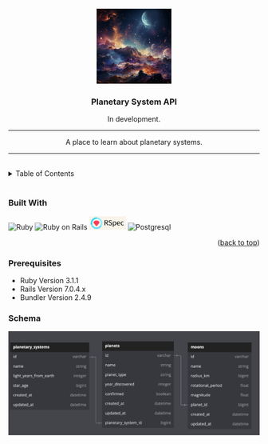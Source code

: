 
<!-- Opening -->
<br />
<div align="center">
  <a href="https://github.com/Cosmic-Atlas/planetary_system_api">
    <img src=".github/planetary_system_api.png" alt="Logo" width="150" height="150">
  </a>

<h3 align="center">Planetary System API</h3>
  <p align="center">
    In development.
    <hr>
    A place to learn about planetary systems.
  </p>
</div>
<hr>
<br>


<!-- TABLE OF CONTENTS -->
<details>
  <summary>Table of Contents</summary>
  <ol>
    <li>
      <a href="#about-the-project">About The Project</a>
      <ul>
        <li><a href="#built-with">Built With</a></li>
      </ul>
    </li>
    <li>
      <a href="#getting-started">Getting Started</a>
      <ul>
        <li><a href="#prerequisites">Prerequisites</a></li>
        <li><a href="#schema">Schema</a></li>
        <li><a href="#testing">Testing</a></li>
      </ul>
    </li>
    <li><a href="#endpoints">Endpoints</a></li>
    <li><a href="#apis">APIs Used</a></li>
    <li><a href="#technologies">Other Technologies Used</a></li>
    <li><a href="#contact">Contributors</a></li>
    <li><a href="#refactor">Future Iterations</a></li>
  </ol>
</details>
<br>


<!-- ABOUT THE PROJECT -->
<!-- ## About The Project -->


<!-- <p align="right">(<a href="#readme-top">back to top</a>)</p> -->


<!-- Built With -->
### Built With

![Ruby](https://img.shields.io/badge/Ruby-CC342D?style=for-the-badge&logo=ruby&logoColor=white) 
![Ruby on Rails](https://img.shields.io/badge/Ruby_on_Rails-CC0000?style=for-the-badge&logo=ruby-on-rails&logoColor=white) 
<img src=".github/rspec_badge.png" alt="Rspec Badge" height="27">
![Postgresql](https://img.shields.io/badge/PostgreSQL-316192?style=for-the-badge&logo=postgresql&logoColor=white)

<p align="right">(<a href="#readme-top">back to top</a>)</p>

<!-- Prerequisites -->
### Prerequisites

- Ruby Version 3.1.1
- Rails Version 7.0.4.x
- Bundler Version 2.4.9

<!-- Schema -->
### Schema 
<div align="center">
  <img src=".github/schema.png" alt="Schema">
</div>



<!-- Things you may want to cover:

* Ruby version

* System dependencies

* Configuration

* Database creation

* Database initialization

* How to run the test suite

* Services (job queues, cache servers, search engines, etc.)


* Deployment instructions -->


